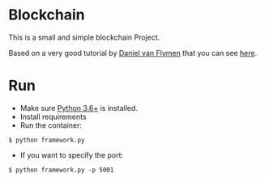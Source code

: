 # Blockchain
This is a small and simple blockchain Project.

Based on a very good tutorial by [Daniel van Flymen](https://github.com/dvf) that you can see [here](https://hackernoon.com/learn-blockchains-by-building-one-117428612f46).

# Run
 -  Make sure [Python 3.6+](https://www.python.org/downloads/) is installed. 
 - Install requirements 
 - Run the container:
 ```
$ python framework.py
```
 - If you want to specify the port:
  ```
$ python framework.py -p 5001
```